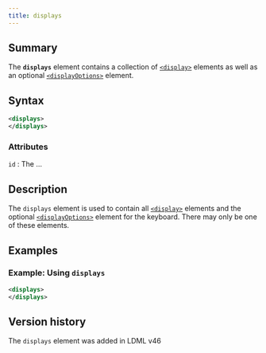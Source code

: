 ```yaml
---
title: displays
---
```


## Summary

The **`displays`** element contains a collection of [`<display>`](display) elements as well as an optional [`<displayOptions>`](displayOptions) element.

## Syntax

```xml
<displays>
</displays>
```

### Attributes

`id`
:   The …

## Description

The `displays` element is used to contain all [`<display>`](key) elements and the optional [`<displayOptions>`](displayOptions) element for the keyboard. There may only be one of these elements.

## Examples

### Example: Using `displays`

```xml
<displays>
</displays>
```

## Version history

The `displays` element was added in LDML v46

<!-- ## See also

- … -->
